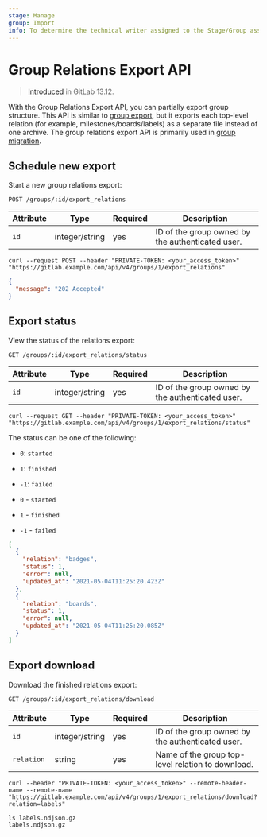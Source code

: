 ```yaml
---
stage: Manage
group: Import
info: To determine the technical writer assigned to the Stage/Group associated with this page, see https://about.gitlab.com/handbook/engineering/ux/technical-writing/#assignments
---
```


# Group Relations Export API

> [Introduced](https://gitlab.com/gitlab-org/gitlab/-/merge_requests/59978) in GitLab 13.12.

With the Group Relations Export API, you can partially export group structure. This API is similar
to [group export](group_import_export.md),
but it exports each top-level relation (for example, milestones/boards/labels) as a separate file
instead of one archive. The group relations export API is primarily used in [group migration](../user/group/index.md).

## Schedule new export

Start a new group relations export:

```plaintext
POST /groups/:id/export_relations
```

| Attribute | Type           | Required | Description                              |
| --------- | -------------- | -------- | ---------------------------------------- |
| `id`      | integer/string | yes      | ID of the group owned by the authenticated user. |

```shell
curl --request POST --header "PRIVATE-TOKEN: <your_access_token>" "https://gitlab.example.com/api/v4/groups/1/export_relations"
```

```json
{
  "message": "202 Accepted"
}
```

## Export status

View the status of the relations export:

```plaintext
GET /groups/:id/export_relations/status
```

| Attribute | Type           | Required | Description                              |
| --------- | -------------- | -------- | ---------------------------------------- |
| `id`      | integer/string | yes      | ID of the group owned by the authenticated user. |

```shell
curl --request GET --header "PRIVATE-TOKEN: <your_access_token>" "https://gitlab.example.com/api/v4/groups/1/export_relations/status"
```

The status can be one of the following:

- `0`: `started`
- `1`: `finished`
- `-1`: `failed`

- `0` - `started`
- `1` - `finished`
- `-1` - `failed`

```json
[
  {
    "relation": "badges",
    "status": 1,
    "error": null,
    "updated_at": "2021-05-04T11:25:20.423Z"
  },
  {
    "relation": "boards",
    "status": 1,
    "error": null,
    "updated_at": "2021-05-04T11:25:20.085Z"
  }
]
```

## Export download

Download the finished relations export:

```plaintext
GET /groups/:id/export_relations/download
```

| Attribute       | Type           | Required | Description                              |
| --------------- | -------------- | -------- | ---------------------------------------- |
| `id`            | integer/string | yes      | ID of the group owned by the authenticated user. |
| `relation`      | string         | yes      | Name of the group top-level relation to download. |

```shell
curl --header "PRIVATE-TOKEN: <your_access_token>" --remote-header-name --remote-name "https://gitlab.example.com/api/v4/groups/1/export_relations/download?relation=labels"
```

```shell
ls labels.ndjson.gz
labels.ndjson.gz
```

